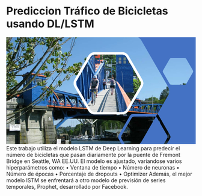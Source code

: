 <h1>Prediccion Tráfico de Bicicletas usando DL/LSTM</h1>
<img src ='Fremont_bridge.png'>
<br>
Este trabajo utiliza el modelo LSTM de Deep Learning para predecir el número de bicicletas que pasan diariamente por la puente de Fremont Bridge en Seattle, WA EE.UU. El modelo es ajustado, variandose varios hiperparámetros como:
• Ventana de tiempo
• Número de neuronas • Número de épocas
• Porcentaje de dropouts
• Optimizer
Además, el mejor modelo lSTM se enfrentará a otro modelo de previsión de series temporales, Prophet, desarrollado por Facebook.
